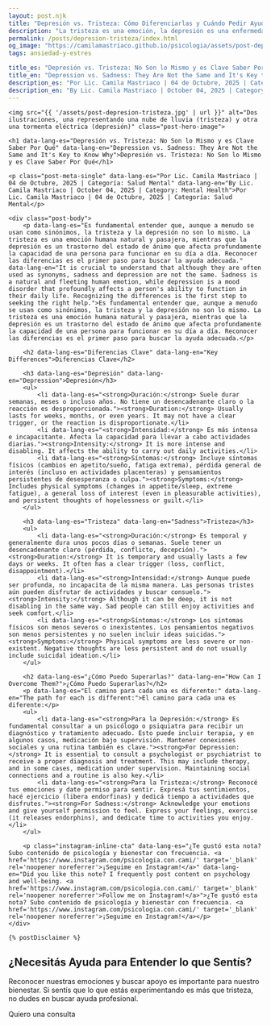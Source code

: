 ```yaml
---
layout: post.njk
title: "Depresión vs. Tristeza: Cómo Diferenciarlas y Cuándo Pedir Ayuda | Blog Camila Mastriaco"
description: "La tristeza es una emoción, la depresión es una enfermedad. Aprendé a reconocer las diferencias clave en duración, intensidad y síntomas para saber cómo actuar."
permalink: /posts/depresion-tristeza/index.html
og_image: "https://camilamastriaco.github.io/psicologia/assets/post-depresion-tristeza.jpg"
tags: ansiedad-y-estres

title_es: "Depresión vs. Tristeza: No Son lo Mismo y es Clave Saber Por Qué"
title_en: "Depression vs. Sadness: They Are Not the Same and It's Key to Know Why"
description_es: "Por Lic. Camila Mastriaco | 04 de Octubre, 2025 | Categoría: Salud Mental"
description_en: "By Lic. Camila Mastriaco | October 04, 2025 | Category: Mental Health"
---
```




    <img src="{{ '/assets/post-depresion-tristeza.jpg' | url }}" alt="Dos ilustraciones, una representando una nube de lluvia (tristeza) y otra una tormenta eléctrica (depresión)" class="post-hero-image">
    
    <h1 data-lang-es="Depresión vs. Tristeza: No Son lo Mismo y es Clave Saber Por Qué" data-lang-en="Depression vs. Sadness: They Are Not the Same and It's Key to Know Why">Depresión vs. Tristeza: No Son lo Mismo y es Clave Saber Por Qué</h1>
<div id="share-buttons-container"></div>

    <p class="post-meta-single" data-lang-es="Por Lic. Camila Mastriaco | 04 de Octubre, 2025 | Categoría: Salud Mental" data-lang-en="By Lic. Camila Mastriaco | October 04, 2025 | Category: Mental Health">Por Lic. Camila Mastriaco | 04 de Octubre, 2025 | Categoría: Salud Mental</p>
    
    <div class="post-body">
        <p data-lang-es="Es fundamental entender que, aunque a menudo se usan como sinónimos, la tristeza y la depresión no son lo mismo. La tristeza es una emoción humana natural y pasajera, mientras que la depresión es un trastorno del estado de ánimo que afecta profundamente la capacidad de una persona para funcionar en su día a día. Reconocer las diferencias es el primer paso para buscar la ayuda adecuada." data-lang-en="It is crucial to understand that although they are often used as synonyms, sadness and depression are not the same. Sadness is a natural and fleeting human emotion, while depression is a mood disorder that profoundly affects a person's ability to function in their daily life. Recognizing the differences is the first step to seeking the right help.">Es fundamental entender que, aunque a menudo se usan como sinónimos, la tristeza y la depresión no son lo mismo. La tristeza es una emoción humana natural y pasajera, mientras que la depresión es un trastorno del estado de ánimo que afecta profundamente la capacidad de una persona para funcionar en su día a día. Reconocer las diferencias es el primer paso para buscar la ayuda adecuada.</p>

        <h2 data-lang-es="Diferencias Clave" data-lang-en="Key Differences">Diferencias Clave</h2>
        
        <h3 data-lang-es="Depresión" data-lang-en="Depression">Depresión</h3>
        <ul>
            <li data-lang-es="<strong>Duración:</strong> Suele durar semanas, meses o incluso años. No tiene un desencadenante claro o la reacción es desproporcionada."><strong>Duration:</strong> Usually lasts for weeks, months, or even years. It may not have a clear trigger, or the reaction is disproportionate.</li>
            <li data-lang-es="<strong>Intensidad:</strong> Es más intensa e incapacitante. Afecta la capacidad para llevar a cabo actividades diarias."><strong>Intensity:</strong> It is more intense and disabling. It affects the ability to carry out daily activities.</li>
            <li data-lang-es="<strong>Síntomas:</strong> Incluye síntomas físicos (cambios en apetito/sueño, fatiga extrema), pérdida general de interés (incluso en actividades placenteras) y pensamientos persistentes de desesperanza o culpa."><strong>Symptoms:</strong> Includes physical symptoms (changes in appetite/sleep, extreme fatigue), a general loss of interest (even in pleasurable activities), and persistent thoughts of hopelessness or guilt.</li>
        </ul>

        <h3 data-lang-es="Tristeza" data-lang-en="Sadness">Tristeza</h3>
        <ul>
            <li data-lang-es="<strong>Duración:</strong> Es temporal y generalmente dura unos pocos días o semanas. Suele tener un desencadenante claro (pérdida, conflicto, decepción)."><strong>Duration:</strong> It is temporary and usually lasts a few days or weeks. It often has a clear trigger (loss, conflict, disappointment).</li>
            <li data-lang-es="<strong>Intensidad:</strong> Aunque puede ser profunda, no incapacita de la misma manera. Las personas tristes aún pueden disfrutar de actividades y buscar consuelo."><strong>Intensity:</strong> Although it can be deep, it is not disabling in the same way. Sad people can still enjoy activities and seek comfort.</li>
            <li data-lang-es="<strong>Síntomas:</strong> Los síntomas físicos son menos severos o inexistentes. Los pensamientos negativos son menos persistentes y no suelen incluir ideas suicidas."><strong>Symptoms:</strong> Physical symptoms are less severe or non-existent. Negative thoughts are less persistent and do not usually include suicidal ideation.</li>
        </ul>

        <h2 data-lang-es="¿Cómo Puedo Superarlas?" data-lang-en="How Can I Overcome Them?">¿Cómo Puedo Superarlas?</h2>
        <p data-lang-es="El camino para cada una es diferente:" data-lang-en="The path for each is different:">El camino para cada una es diferente:</p>
        <ul>
            <li data-lang-es="<strong>Para la Depresión:</strong> Es fundamental consultar a un psicólogo o psiquiatra para recibir un diagnóstico y tratamiento adecuado. Esto puede incluir terapia, y en algunos casos, medicación bajo supervisión. Mantener conexiones sociales y una rutina también es clave."><strong>For Depression:</strong> It is essential to consult a psychologist or psychiatrist to receive a proper diagnosis and treatment. This may include therapy, and in some cases, medication under supervision. Maintaining social connections and a routine is also key.</li>
            <li data-lang-es="<strong>Para la Tristeza:</strong> Reconocé tus emociones y date permiso para sentir. Expresá tus sentimientos, hacé ejercicio (libera endorfinas) y dedicá tiempo a actividades que disfrutes."><strong>For Sadness:</strong> Acknowledge your emotions and give yourself permission to feel. Express your feelings, exercise (it releases endorphins), and dedicate time to activities you enjoy.</li>
        </ul>
        
        <p class="instagram-inline-cta" data-lang-es="¿Te gustó esta nota? Subo contenido de psicología y bienestar con frecuencia. <a href='https://www.instagram.com/psicologia.con.cami/' target='_blank' rel='noopener noreferrer'>¡Seguime en Instagram!</a>" data-lang-en="Did you like this note? I frequently post content on psychology and well-being. <a href='https://www.instagram.com/psicologia.con.cami/' target='_blank' rel='noopener noreferrer'>Follow me on Instagram!</a>">¿Te gustó esta nota? Subo contenido de psicología y bienestar con frecuencia. <a href='https://www.instagram.com/psicologia.con.cami/' target='_blank' rel='noopener noreferrer'>¡Seguime en Instagram!</a></p>
    </div>
    
    {% postDisclaimer %}

<section id="cta-post" class="no-padding-bottom" class="animate-on-scroll">
        <h2 data-lang-es="¿Necesitás Ayuda para Entender lo que Sentís?" data-lang-en="Need Help Understanding What You Feel?">¿Necesitás Ayuda para Entender lo que Sentís?</h2>
        <p data-lang-es="Reconocer nuestras emociones y buscar apoyo es importante para nuestro bienestar. Si sentís que lo que estás experimentando es más que tristeza, no dudes en buscar ayuda profesional." data-lang-en="Recognizing our emotions and seeking support is important for our well-being. If you feel that what you are experiencing is more than sadness, do not hesitate to seek professional help.">Reconocer nuestras emociones y buscar apoyo es importante para nuestro bienestar. Si sentís que lo que estás experimentando es más que tristeza, no dudes en buscar ayuda profesional.</p>
        <a 
            class="btn whatsapp-trigger" 
            data-location="post_depresion_cta" 
            target="_blank" 
            rel="noopener noreferrer" 
            data-lang-es="Quiero una consulta" 
            data-lang-en="I want a consultation" 
            data-whatsapp-es="Hola Camila, leí tu nota sobre depresión y tristeza y quisiera consultarte sobre las sesiones." 
            data-whatsapp-en="Hi Camila, I read your note about depression and sadness and would like to ask about the sessions." 
        >Quiero una consulta</a>
    </section>
